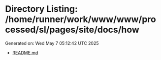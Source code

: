 # Directory Listing: /home/runner/work/www/www/processed/sl/pages/site/docs/how
Generated on: Wed May  7 05:12:42 UTC 2025

- [README.md](README.md)
